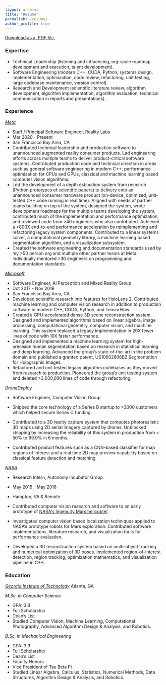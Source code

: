 ```yaml
---
layout: archive
title: "Resume"
permalink: /resume/
author_profile: true
---
```


[Download as a .PDF file.](/content/resume.pdf)

### Expertise
* Technical Leadership (listening and influencing, org-scale roadmap development and execution, talent development).
* Software Engineering (modern C++, CUDA, Python, systems design, implementation, optimization, code review, refactoring, unit testing, large codebase maintenance, version control).
* Research and Development (scientific literature review, algorithm development, algorithm implementation, algorithm evaluation, technical communication in reports and presentations).

### Experience
*[Meta](https://tech.fb.com/ar-vr/)*
* Staff / Principal Software Engineer, Reality Labs                             
* Mar 2020 - Present
* San Francisco Bay Area, CA
* Contributed technical leadership and production software to unannounced augmented reality consumer products. Led
engineering efforts across multiple teams to deliver product-critical software systems. Contributed production code and technical direction in areas such as general software engineering in modern C++, performance optimization for CPUs and GPUs, classical and machine learning based computer vision algorithms.
* Led the development of a depth estimation system from research (Python prototypes of scientific papers) to delivery onto an unannounced consumer hardware product (on-device, optimized, unit-tested C++ code running in real time). Aligned with needs of partner teams building on top of the system, designed the system, wrote development roadmaps for the multiple teams developing the system, contributed much of the implementation and performance optimization, and reviewed code from >40 engineers who also contributed. Achieved a >800X end-to-end performance acceleration by reimplementing and refactoring legacy system components. Contributed to a linear systems solver, a computational geometry library, a machine learning based segmentation algorithm, and a visualization subsystem.
* Created the software engineering and documentation standards used by my >50 person org and multiple other partner teams at Meta. Individually mentored >30 engineers on programming and documentation standards.

*[Microsoft](https://www.microsoft.com/en-us/mixed-reality)*
* Software Engineer, AI Perception and Mixed Reality Group                  
* Oct 2017 - Nov 2019
* San Francisco Bay Area, CA
* Developed scientific research into features for HoloLens 2. Contributed machine learning and computer vision
research in addition to production software in modern C++, CUDA, Python, and TensorFlow.
* Created a GPU-accelerated dense 3D scene reconstruction system. Designed and implemented algorithms based on linear algebra, image processing, computational geometry, computer vision, and machine learning. This system
replaced a legacy implementation in 20X fewer lines of code with 10X faster performance.
* Designed and implemented a machine learning system for high-precision human segmentation based on research in statistical learning and deep learning. Advanced the group’s state-of-the-art in the problem domain and published a
granted patent, US10902608B2 Segmentation for Holographic Images.
* Refactored and unit tested legacy algorithm codebases as they moved from research to production. Pioneered the
group’s unit testing system and deleted >3,000,000 lines of code through refactoring.

*[DroneDeploy](https://www.dronedeploy.com)* 
* Software Engineer, Computer Vision Group 

* Shipped the core technology of a Series B startup to >3000 customers which helped secure Series C funding.
* Contributed to a 3D reality capture system that computes photorealistic 3D maps using 2D aerial imagery captured by
drones. Unblocked shipping by increasing the reliability of this system in production from < 50% to 99.9% in 6 months.
* Contributed product features such as a CNN-based classifier for map regions of interest and a real time 2D map preview capability based on classical feature detection and matching.

*[NASA](https://www.nasa.gov)*                          
* Research Intern, Autonomy Incubator Group 

* May 2015 - May 2016
* Hampton, VA & Remote
* Contributed computer vision research and software to an early prototype of [NASA's Ingenuity Mars helicopter](https://en.wikipedia.org/wiki/Ingenuity_(helicopter)). 
* Investigated computer vision based localization techniques applied to NASA’s prototype robots for Mars exploration. Contributed software implementations, literature research, and visualization tools for performance evaluation.
* Developed a 3D reconstruction system based on multi-object tracking and numerical optimization of 3D poses. Implemented region-of-interest detection, region tracking, optimization mathematics, and visualization pipeline in C++. 

### Education
*[Georgia Institute of Technology](https://www.cc.gatech.edu)*
Atlanta, GA

*M.Sc. in Computer Science*
* GPA: 3.8
* Full Scholarship
* Dean’s List
* Studied Computer Vision, Machine Learning, Computational Photography, Advanced Algorithm Design & Analysis, and Robotics.

*B.Sc. in Mechanical Engineering*
* GPA: 3.9
* Full Scholarship
* Dean’s List
* Faculty Honors
* Vice President of Tau Beta Pi
* Studied Linear Algebra, Calculus, Statistics, Numerical Methods, Data Structures, Algorithm Design & Analysis, and Robotics.
